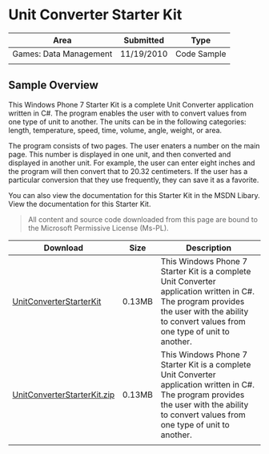 # Unit Converter Starter Kit

|Area|Submitted|Type|
|-|-|-|
Games: Data Management|11/19/2010|Code Sample
||||

## Sample Overview

This Windows Phone 7 Starter Kit is a complete Unit Converter application written in C#. The program enables the user with to convert values from one type of unit to another. The units can be in the following categories: length, temperature, speed, time, volume, angle, weight, or area.

The program consists of two pages. The user enaters a number on the main page. This number is displayed in one unit, and then converted and displayed in another unit. For example, the user can enter eight inches and the program will then convert that to 20.32 centimeters. If the user has a particular conversion that they use frequently, they can save it as a favorite.

You can also view the documentation for this Starter Kit in the MSDN Libary. View the documentation for this Starter Kit.

> All content and source code downloaded from this page are bound to the Microsoft Permissive License (Ms-PL).

Download | Size | Description
---|---|---|
[UnitConverterStarterKit](https://github.com/simondarksidej/XNAGameStudio/tree/master/Samples/UnitConverterStarterKit) | 0.13MB | This Windows Phone 7 Starter Kit is a complete Unit Converter application written in C#. The program provides the user with the ability to convert values from one type of unit to another.
[UnitConverterStarterKit.zip](https://github.com/simondarksidej/XNAGameStudioZips/tree/master/Samples/UnitConverterStarterKit.zipS) | 0.13MB | This Windows Phone 7 Starter Kit is a complete Unit Converter application written in C#. The program provides the user with the ability to convert values from one type of unit to another.
||||
